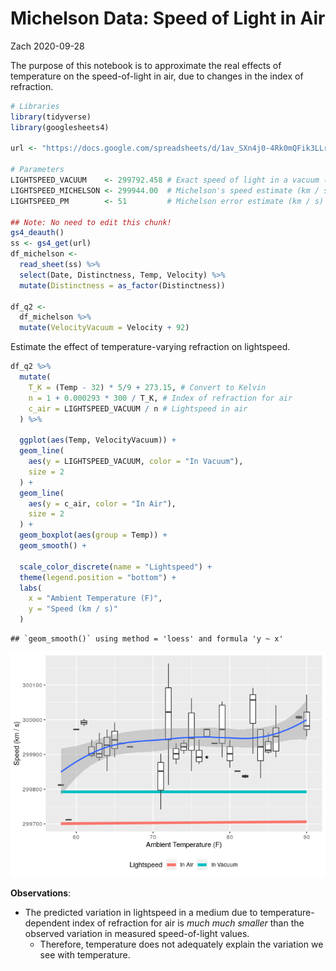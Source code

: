 Michelson Data: Speed of Light in Air
================
Zach
2020-09-28

The purpose of this notebook is to approximate the real effects of
temperature on the speed-of-light in air, due to changes in the index of
refraction.

``` r
# Libraries
library(tidyverse)
library(googlesheets4)

url <- "https://docs.google.com/spreadsheets/d/1av_SXn4j0-4Rk0mQFik3LLr-uf0YdA06i3ugE6n-Zdo/edit?usp=sharing"

# Parameters
LIGHTSPEED_VACUUM    <- 299792.458 # Exact speed of light in a vacuum (km / s)
LIGHTSPEED_MICHELSON <- 299944.00  # Michelson's speed estimate (km / s)
LIGHTSPEED_PM        <- 51         # Michelson error estimate (km / s)

## Note: No need to edit this chunk!
gs4_deauth()
ss <- gs4_get(url)
df_michelson <-
  read_sheet(ss) %>%
  select(Date, Distinctness, Temp, Velocity) %>%
  mutate(Distinctness = as_factor(Distinctness))

df_q2 <-
  df_michelson %>%
  mutate(VelocityVacuum = Velocity + 92)
```

Estimate the effect of temperature-varying refraction on lightspeed.

``` r
df_q2 %>%
  mutate(
    T_K = (Temp - 32) * 5/9 + 273.15, # Convert to Kelvin
    n = 1 + 0.000293 * 300 / T_K, # Index of refraction for air
    c_air = LIGHTSPEED_VACUUM / n # Lightspeed in air
  ) %>%

  ggplot(aes(Temp, VelocityVacuum)) +
  geom_line(
    aes(y = LIGHTSPEED_VACUUM, color = "In Vacuum"),
    size = 2
  ) +
  geom_line(
    aes(y = c_air, color = "In Air"),
    size = 2
  ) +
  geom_boxplot(aes(group = Temp)) +
  geom_smooth() +

  scale_color_discrete(name = "Lightspeed") +
  theme(legend.position = "bottom") +
  labs(
    x = "Ambient Temperature (F)",
    y = "Speed (km / s)"
  )
```

    ## `geom_smooth()` using method = 'loess' and formula 'y ~ x'

![](michelson_files/figure-gfm/refraction-1.png)<!-- -->

**Observations**:

  - The predicted variation in lightspeed in a medium due to
    temperature-dependent index of refraction for air is *much much
    smaller* than the observed variation in measured speed-of-light
    values.
      - Therefore, temperature does not adequately explain the variation
        we see with temperature.

